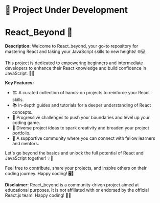 # 🚧 Project Under Development

# React_Beyond 🚀

**Description:**
Welcome to React_beyond, your go-to repository for mastering React and taking your JavaScript skills to new heights! 🌐💻

This project is dedicated to empowering beginners and intermediate developers to enhance their React knowledge and build confidence in JavaScript. 🚀✨

**Key Features:**
- 🏗️ A curated collection of hands-on projects to reinforce your React skills.
- 📚 In-depth guides and tutorials for a deeper understanding of React concepts.
- 🚦 Progressive challenges to push your boundaries and level up your coding game.
- 🌈 Diverse project ideas to spark creativity and broaden your project portfolio.
- 🤝 A supportive community where you can connect with fellow learners and mentors.

Let's go beyond the basics and unlock the full potential of React and JavaScript together! 💡🚀

Feel free to contribute, share your projects, and inspire others on their coding journey. Happy coding! 🖥️🚀

**Disclaimer:**
React_beyond is a community-driven project aimed at educational purposes. It is not affiliated with or endorsed by the official React.js team. Happy coding! 🚀🌟
